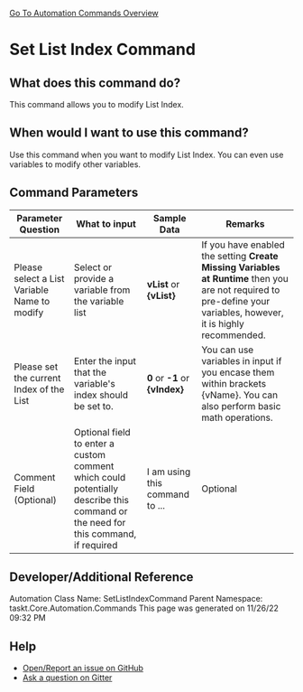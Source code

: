 <!--TITLE: Set List Index Command -->
<!-- SUBTITLE: a command in the List Commands group. -->
[Go To Automation Commands Overview](/automation-commands.md)


# Set List Index Command


## What does this command do?
This command allows you to modify List Index.


## When would I want to use this command?
Use this command when you want to modify List Index.  You can even use variables to modify other variables.


## Command Parameters
| Parameter Question   	| What to input  	|  Sample Data 	| Remarks  	|
| ---                    | ---               | ---           | ---       |
|Please select a List Variable Name to modify|Select or provide a variable from the variable list|**vList** or **{vList}**|If you have enabled the setting **Create Missing Variables at Runtime** then you are not required to pre-define your variables, however, it is highly recommended.|
|Please set the current Index of the List|Enter the input that the variable's index should be set to.|**0** or **-1** or **{vIndex}**|You can use variables in input if you encase them within brackets {vName}.  You can also perform basic math operations.|
|Comment Field (Optional)|Optional field to enter a custom comment which could potentially describe this command or the need for this command, if required|I am using this command to ...|Optional|








## Developer/Additional Reference
Automation Class Name: SetListIndexCommand
Parent Namespace: taskt.Core.Automation.Commands
This page was generated on 11/26/22 09:32 PM


## Help
- [Open/Report an issue on GitHub](https://github.com/rcktrncn/taskt/issues/new)
- [Ask a question on Gitter](https://gitter.im/taskt-rpa/Lobby)

